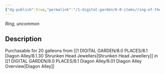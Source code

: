 ```yaml
---
{"dg-publish":true,"permalink":"/1-digital-garden/6-0-items/ring-of-the-phoenix/","tags":["#item","#magical"]}
---
```


*Ring, uncommon*

## Description

Purchasable for 20 galleons from [[1 DIGITAL GARDEN/8.0 PLACES/8.1 Diagon Alley/8.1.30 Shrunken Head Jewellers\|Shrunken Head Jewellery]] in [[1 DIGITAL GARDEN/8.0 PLACES/8.1 Diagon Alley/8.01 Diagon Alley Overview\|Diagon Alley]] 